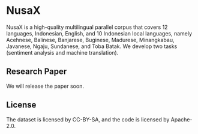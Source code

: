 # NusaX

NusaX is a high-quality multilingual parallel corpus that covers 12 languages, Indonesian, English, and 10 Indonesian local languages, namely Acehnese, Balinese, Banjarese, Buginese, Madurese, Minangkabau, Javanese, Ngaju, Sundanese, and Toba Batak. We develop two tasks (sentiment analysis and machine translation).

## Research Paper
We will release the paper soon.

## License
The dataset is licensed by CC-BY-SA, and the code is licensed by Apache-2.0.
